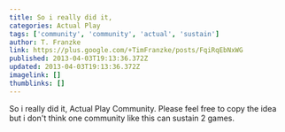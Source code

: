 ```yaml
---
title: So i really did it,
categories: Actual Play
tags: ['community', 'community', 'actual', 'sustain']
author: T. Franzke
link: https://plus.google.com/+TimFranzke/posts/FqiRqEbNxWG
published: 2013-04-03T19:13:36.372Z
updated: 2013-04-03T19:13:36.372Z
imagelink: []
thumblinks: []
---
```


So i really did it, Actual Play Community. Please feel free to copy the idea but i don&#39;t think one community like this can sustain 2 games. 